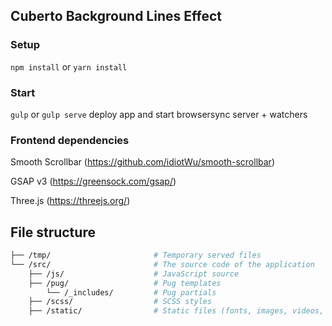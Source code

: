 ## Cuberto Background Lines Effect

### Setup

`npm install` or `yarn install`

### Start

`gulp` or `gulp serve` deploy app and start browsersync server + watchers

### Frontend dependencies
Smooth Scrollbar (https://github.com/idiotWu/smooth-scrollbar)

GSAP v3 (https://greensock.com/gsap/)

Three.js (https://threejs.org/)

## File structure
```bash
├── /tmp/                       # Temporary served files
└── /src/                       # The source code of the application
    ├── /js/                    # JavaScript source
    ├── /pug/                   # Pug templates
        └── /_includes/         # Pug partials
    ├── /scss/                  # SCSS styles
    ├── /static/                # Static files (fonts, images, videos, etc..)
